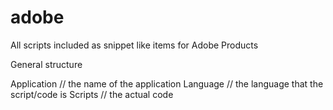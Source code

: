 # adobe
All scripts included as snippet like items for Adobe Products

General structure

Application // the name of the application
  Language // the language that the script/code is
    Scripts // the actual code 
